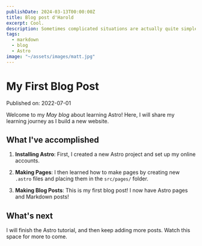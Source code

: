 ```yaml
---
publishDate: 2024-03-13T00:00:00Z
title: Blog post d'Harold
excerpt: Cool.
description: Sometimes complicated situations are actually quite simple.  We show how a seemingly difficult business can be modeled in one line.
tags:
  - markdown
  - blog
  - Astro
image: "~/assets/images/matt.jpg"
---
```

# My First Blog Post

Published on: 2022-07-01

Welcome to my _May blog_ about learning Astro! Here, I will share my learning journey as I build a new website.

## What I've accomplished

1. **Installing Astro**: First, I created a new Astro project and set up my online accounts.

2. **Making Pages**: I then learned how to make pages by creating new `.astro` files and placing them in the `src/pages/` folder.

3. **Making Blog Posts**: This is my first blog post! I now have Astro pages and Markdown posts!

## What's next

I will finish the Astro tutorial, and then keep adding more posts. Watch this space for more to come.
